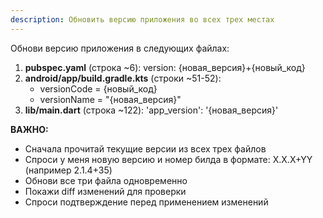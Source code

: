 ```yaml
---
description: Обновить версию приложения во всех трех местах
---
```


Обнови версию приложения в следующих файлах:

1. **pubspec.yaml** (строка ~6): version: {новая_версия}+{новый_код}
2. **android/app/build.gradle.kts** (строки ~51-52):
   - versionCode = {новый_код}
   - versionName = "{новая_версия}"
3. **lib/main.dart** (строка ~122): 'app_version': '{новая_версия}'

**ВАЖНО:**
- Сначала прочитай текущие версии из всех трех файлов
- Спроси у меня новую версию и номер билда в формате: X.X.X+YY (например 2.1.4+35)
- Обнови все три файла одновременно
- Покажи diff изменений для проверки
- Спроси подтверждение перед применением изменений

